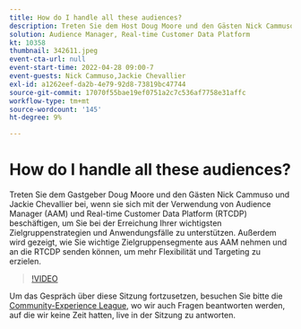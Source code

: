 ```yaml
---
title: How do I handle all these audiences?
description: Treten Sie dem Host Doug Moore und den Gästen Nick Cammuso und Jackie Chevallier bei, während sie sich die Verwendung von Audience Manager (AAM) und Real-time Customer Data Platform ... (Beschreibungen sollten zwischen 60 und 160 Zeichen sein)
solution: Audience Manager, Real-time Customer Data Platform
kt: 10358
thumbnail: 342611.jpeg
event-cta-url: null
event-start-time: 2022-04-28 09:00-7
event-guests: Nick Cammuso,Jackie Chevallier
exl-id: a1262eef-da2b-4e79-92d8-73819bc47744
source-git-commit: 17070f55bae19ef0751a2c7c536af7758e31affc
workflow-type: tm+mt
source-wordcount: '145'
ht-degree: 9%

---
```


# How do I handle all these audiences?

Treten Sie dem Gastgeber Doug Moore und den Gästen Nick Cammuso und Jackie Chevallier bei, wenn sie sich mit der Verwendung von Audience Manager (AAM) und Real-time Customer Data Platform (RTCDP) beschäftigen, um Sie bei der Erreichung Ihrer wichtigsten Zielgruppenstrategien und Anwendungsfälle zu unterstützen. Außerdem wird gezeigt, wie Sie wichtige Zielgruppensegmente aus AAM nehmen und an die RTCDP senden können, um mehr Flexibilität und Targeting zu erzielen.

>[!VIDEO](https://video.tv.adobe.com/v/342611/?quality=12&learn=on)

Um das Gespräch über diese Sitzung fortzusetzen, besuchen Sie bitte die [Community-Experience League](https://experienceleaguecommunities.adobe.com/t5/adobe-audience-manager/experience-league-live-post-session-discussion-how-do-i-handle/m-p/450340#M419), wo wir auch Fragen beantworten werden, auf die wir keine Zeit hatten, live in der Sitzung zu antworten.
